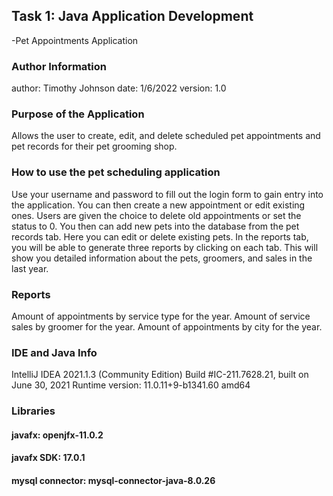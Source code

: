 ## Task 1: Java Application Development
-Pet Appointments Application

### Author Information
author: Timothy Johnson
date: 1/6/2022
version: 1.0

### Purpose of the Application
Allows the user to create, edit, and delete scheduled pet appointments and pet records for their pet grooming shop.

### How to use the pet scheduling application
Use your username and password to fill out the login form to gain entry into the application. You can then create a new appointment or edit existing ones. Users are given the choice to delete old appointments or set the status to 0. You then can add new pets into the database from the pet records tab. Here you can edit or delete existing pets. In the reports tab, you will be able to generate three reports by clicking on each tab. This will show you detailed information about the pets, groomers, and sales in the last year.

### Reports
Amount of appointments by service type for the year.
Amount of service sales by groomer for the year.
Amount of appointments by city for the year.



### IDE and Java Info
IntelliJ IDEA 2021.1.3 (Community Edition)
Build #IC-211.7628.21, built on June 30, 2021
Runtime version: 11.0.11+9-b1341.60 amd64

### Libraries
#### javafx: openjfx-11.0.2
#### javafx SDK: 17.0.1 
#### mysql connector: mysql-connector-java-8.0.26